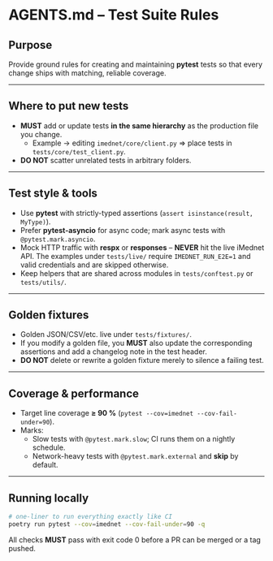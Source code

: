 # AGENTS.md – Test Suite Rules

## Purpose
Provide ground rules for creating and maintaining **pytest** tests so that every change ships with matching, reliable coverage.

---

## Where to put new tests
- **MUST** add or update tests **in the same hierarchy** as the production file you change.
  - Example → editing `imednet/core/client.py` ⇒ place tests in `tests/core/test_client.py`.
- **DO NOT** scatter unrelated tests in arbitrary folders.

---

## Test style & tools
- Use **pytest** with strictly-typed assertions (`assert isinstance(result, MyType)`).
- Prefer **pytest-asyncio** for async code; mark async tests with `@pytest.mark.asyncio`.
- Mock HTTP traffic with **respx** or **responses** – **NEVER** hit the live iMednet API.  The examples under `tests/live/` require `IMEDNET_RUN_E2E=1` and valid credentials and are skipped otherwise.
- Keep helpers that are shared across modules in `tests/conftest.py` or `tests/utils/`.

---

## Golden fixtures
- Golden JSON/CSV/etc. live under `tests/fixtures/`.
- If you modify a golden file, you **MUST** also update the corresponding assertions and add a changelog note in the test header.
- **DO NOT** delete or rewrite a golden fixture merely to silence a failing test.

---

## Coverage & performance
- Target line coverage **≥ 90 %** (`pytest --cov=imednet --cov-fail-under=90`).
- Marks:
  - Slow tests with `@pytest.mark.slow`; CI runs them on a nightly schedule.
  - Network-heavy tests with `@pytest.mark.external` and **skip** by default.

---

## Running locally  

```bash
# one-liner to run everything exactly like CI
poetry run pytest --cov=imednet --cov-fail-under=90 -q
```

All checks **MUST** pass with exit code 0 before a PR can be merged or a tag pushed.

